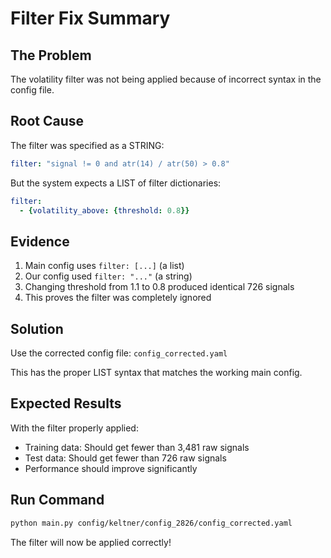# Filter Fix Summary

## The Problem
The volatility filter was not being applied because of incorrect syntax in the config file.

## Root Cause
The filter was specified as a STRING:
```yaml
filter: "signal != 0 and atr(14) / atr(50) > 0.8"
```

But the system expects a LIST of filter dictionaries:
```yaml
filter:
  - {volatility_above: {threshold: 0.8}}
```

## Evidence
1. Main config uses `filter: [...]` (a list)
2. Our config used `filter: "..."` (a string)
3. Changing threshold from 1.1 to 0.8 produced identical 726 signals
4. This proves the filter was completely ignored

## Solution
Use the corrected config file: `config_corrected.yaml`

This has the proper LIST syntax that matches the working main config.

## Expected Results
With the filter properly applied:
- Training data: Should get fewer than 3,481 raw signals
- Test data: Should get fewer than 726 raw signals
- Performance should improve significantly

## Run Command
```bash
python main.py config/keltner/config_2826/config_corrected.yaml
```

The filter will now be applied correctly!